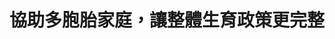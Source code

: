 ---
id: "20"
lang: zh-tw
publish: "FALSE"
description: 「請政府針對雙(多)胞胎家庭提出完整政策方案 」連署案
selected: "FALSE"
blog_selected: "FALSE"
title: 協助多胞胎家庭，讓整體生育政策更完整
introduction:
  content: >-
    這幾年來，除了少子化問題外，雙（多）胞胎家庭的相關補助也是政府需要積極協助的議題，不論是懷孕、醫療、托育、就學，雙（多）胞胎家庭所面臨的風險都較一般家庭風險更高、也有諸多不便，因此，若是能就雙（多）胞胎家庭的每個階段規劃出完整、具有延續性的政策方案，並將這些內容整合印製為手冊。

    藉由這次會議廣泛的討論，教育部將會就雙（多）胞胎在使用公幼托資源時是否採共籤或列為優先收托對象之建議再行研議，各部會也會持續辦理未滿5歲之雙（多）胞胎幼兒貸款，並藉由資訊的整合，完備整體國家的少子女化政策。
  image: https://pdis.nat.gov.tw/assets/imgs/2fa91dea681fe49bd2b64d53a927b9a9e47badee.JPG
color: yellow
join:
  type: 提
  title: 請政府針對雙(多)胞胎家庭提出完整政策方案
  link: https://join.gov.tw/idea/detail/e072e742-8f8d-421a-a5cc-407cfbc27724
  image: https://cm.pdis.tw/images/post/1y4cYBR07jcc0YWlmPc4uKSMp7BD3cImy.jpg
layout: post
departments:
  - 衛福部
  - 國發會
embed:
  mind_map:
    links:
      - https://miro.com/app/live-embed/o9J_k0QrkKo=/?moveToViewport=9390,-2231,2085,2951
  proposer_slide:
    links:
      - https://issuu.com/pdis.tw/docs/00________________
  ministry_slide:
    links:
      - https://issuu.com/pdis.tw/docs/01________________
      - https://issuu.com/pdis.tw/docs/03_______2-_________
      - https://issuu.com/pdis.tw/docs/04_______3-_________
      - https://issuu.com/pdis.tw/docs/05_______4-_________
      - https://issuu.com/pdis.tw/docs/07_______5-_________
  host_slide:
    links:
      - https://issuu.com/pdis.tw/docs/_______________
  transcript:
    links:
      - https://sayit.pdis.nat.gov.tw/2017-10-18-%E9%96%8B%E6%94%BE%E6%94%BF%E5%BA%9C%E8%81%AF%E7%B5%A1%E4%BA%BA%E7%AC%AC%E4%BA%8C%E5%8D%81%E6%AC%A1%E5%8D%94%E4%BD%9C%E6%9C%83%E8%AD%B0
blogs:
  - https://pdis.nat.gov.tw/zh-TW/blog/%E9%9B%99%E8%83%9E%E8%83%8E%E5%8D%94%E4%BD%9C%E6%9C%83%E8%AD%B0-%E8%AE%93%E6%94%BF%E5%BA%9C%E8%88%87%E6%B0%91%E7%9C%BE%E5%90%8C%E6%AD%A5%E8%B3%87%E8%A8%8A/
---